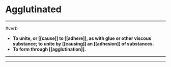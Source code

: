 # Agglutinated
---
#verb
- **To unite, or [[cause]] to [[adhere]], as with glue or other viscous substance; to unite by [[causing]] an [[adhesion]] of substances.**
- **To form through [[agglutination]].**
---
---
